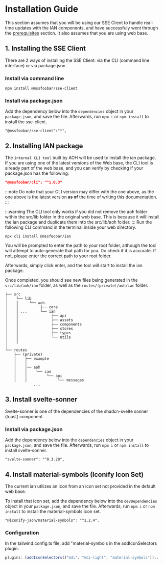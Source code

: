 # Installation Guide
This section assumes that you will be using our SSE Client to handle real-time updates with the IAN components, and have successfuly went through the [prerequisites](./01_prerequisites.md) section. It also assumes that you are using web base.

## 1. Installing the SSE Client
There are 2 ways of installing the SSE Client: via the CLI (command line interface) or via package.json.

### Install via command line
```
npm install @mssfoobar/sse-client
```

### Install via package.json
Add the dependency below into the `dependencies` object in your `package.json`, and save the file. Afterwards, run `npm i` or `npm install` to install the sse-client.
```npm title="package.json"
"@mssfoobar/sse-client":"*",
```

## 2. Installing IAN package
The `internal CLI tool` built by AOH will be used to install the ian package. If you are using one of the latest versions of the Web base, the CLI tool is already part of the web base, and you can verify by checking if your package.json has the following:
```package.json
"@mssfoobar/cli": "^1.0.3"
```

:::note
Do note that your CLI version may differ with the one above, as the one above is the latest version **as of** the time of writing this documentation.
:::

:::warning
The CLI tool only works if you did not remove the aoh folder within the src/lib folder in the original web base. This is because it will install the ian package and duplicate them into the src/lib/aoh folder.
:::
Run the following CLI command in the terminal inside your web directory.
```
npx cli install @mssfoobar/ian
```
You will be prompted to enter the path to your root folder, although the tool will attempt to auto-generate that path for you. Do check if it is accurate. If not, please enter the correct path to your root folder.

Afterwards, simply click enter, and the tool will start to install the ian package.

Once completed, you should see new files being generated in the `src/lib/aoh/ian` folder, as well as the `routes/(private)/aoh/ian` folder.

```
├── src
│    └── lib
│    │     └── aoh
│    │          ├── core
│    │ ...      └── ian
│    │               ├── api
│    │               ├── assets
│    │               ├── components
│    │               ├── stores
│    │               ├── types
│    │               └── utils
│    │
│
└── routes
    ├── (private)
    │    ├── example
    │    │
    │    │── aoh
    │    │    └── ian
    │    │         └── api
    │    │              └── messages
             ...
```

## 3. Install svelte-sonner
Svelte-sonner is one of the dependencies of the shadcn-svelte sonner (toast) component.
### Install via package.json
Add the dependency below into the `dependencies` object in your `package.json`, and save the file. Afterwards, run `npm i` or `npm install` to install svelte-sonner.
```npm
"svelte-sonner": "^0.3.28",
```

## 4. Install material-symbols (Iconify Icon Set)
The current ian utilizes an icon from an icon set not provided in the default web base.

To install that icon set, add the dependency below into the `devDependencies` object in your `package.json`, and save the file. Afterwards, run `npm i` or `npm install` to install the material-symbols icon set.
```npm
"@iconify-json/material-symbols": "^1.2.4",
```
### Configuration
In the tailwind.config.ts file, add "material-symbols in the addIconSelectors plugin:

```ts
plugins: [addIconSelectors(["mdi", "mdi-light", "material-symbols"]),...],
```

